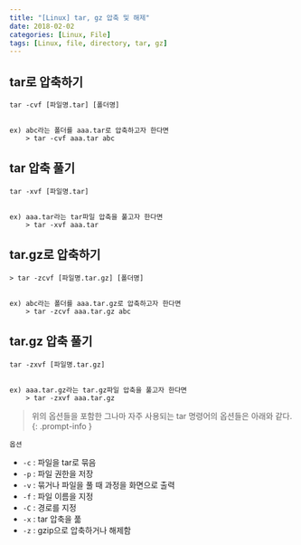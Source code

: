 ```yaml
---
title: "[Linux] tar, gz 압축 및 해제"
date: 2018-02-02
categories: [Linux, File]
tags: [Linux, file, directory, tar, gz]
---
```


## tar로 압축하기

```
tar -cvf [파일명.tar] [폴더명]


ex) abc라는 폴더를 aaa.tar로 압축하고자 한다면
    > tar -cvf aaa.tar abc
```

## tar 압축 풀기

```
tar -xvf [파일명.tar]


ex) aaa.tar라는 tar파일 압축을 풀고자 한다면
    > tar -xvf aaa.tar
```

## tar.gz로 압축하기

```
> tar -zcvf [파일명.tar.gz] [폴더명]


ex) abc라는 폴더를 aaa.tar.gz로 압축하고자 한다면
    > tar -zcvf aaa.tar.gz abc
```

## tar.gz 압축 풀기

```
tar -zxvf [파일명.tar.gz]


ex) aaa.tar.gz라는 tar.gz파일 압축을 풀고자 한다면
    > tar -zxvf aaa.tar.gz
```

> 위의 옵션들을 포함한 그나마 자주 사용되는 tar 명령어의 옵션들은 아래와 같다.
{: .prompt-info }

`옵션`
- `-c` : 파일을 tar로 묶음
- `-p` : 파일 권한을 저장
- `-v` : 묶거나 파일을 풀 때 과정을 화면으로 출력
- `-f` : 파일 이름을 지정
- `-C` : 경로를 지정
- `-x` : tar 압축을 풂
- `-z` : gzip으로 압축하거나 해제함